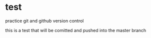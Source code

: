 # test
practice git and github version control

this is a test that will be comitted and pushed into the master branch